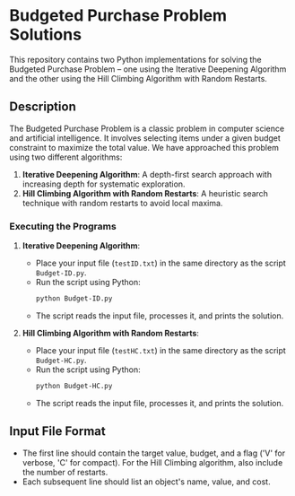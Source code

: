 # Budgeted Purchase Problem Solutions

This repository contains two Python implementations for solving the Budgeted Purchase Problem – one using the Iterative Deepening Algorithm and the other using the Hill Climbing Algorithm with Random Restarts.

## Description

The Budgeted Purchase Problem is a classic problem in computer science and artificial intelligence. It involves selecting items under a given budget constraint to maximize the total value. We have approached this problem using two different algorithms:

1. **Iterative Deepening Algorithm**: A depth-first search approach with increasing depth for systematic exploration.
2. **Hill Climbing Algorithm with Random Restarts**: A heuristic search technique with random restarts to avoid local maxima.

### Executing the Programs

1. **Iterative Deepening Algorithm**:
   - Place your input file (`testID.txt`) in the same directory as the script `Budget-ID.py`.
   - Run the script using Python:
     ```bash
     python Budget-ID.py
     ```
   - The script reads the input file, processes it, and prints the solution.

2. **Hill Climbing Algorithm with Random Restarts**:
   - Place your input file (`testHC.txt`) in the same directory as the script `Budget-HC.py`.
   - Run the script using Python:
     ```bash
     python Budget-HC.py
     ```
   - The script reads the input file, processes it, and prints the solution.

## Input File Format

- The first line should contain the target value, budget, and a flag ('V' for verbose, 'C' for compact). For the Hill Climbing algorithm, also include the number of restarts.
- Each subsequent line should list an object's name, value, and cost.
